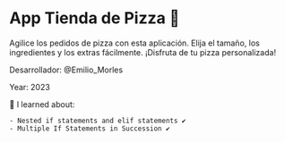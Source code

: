 # App Tienda de Pizza 👀

Agilice los pedidos de pizza con esta aplicación. 
Elija el tamaño, los ingredientes y los extras fácilmente. 
¡Disfruta de tu pizza personalizada!

Desarrollador: @Emilio_Morles

Year: 2023

🔸 I learned about:

    - Nested if statements and elif statements ✔️
    - Multiple If Statements in Succession ✔️
